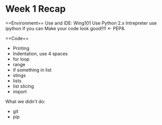 Week 1 Recap
============


==Environment==
Use and IDE: Wing101
Use Python 2.x
Intrepreter
use ipython if you can
Make your code look good!!!!  <-   PEP8.


==Code==
 * Printing
 * Indentation, use 4 spaces
 * for loop
 * range
 * if something in list
 * stings
 * lists
 * list slicing
 * import



What we didn't do:
 * git
 * pip
